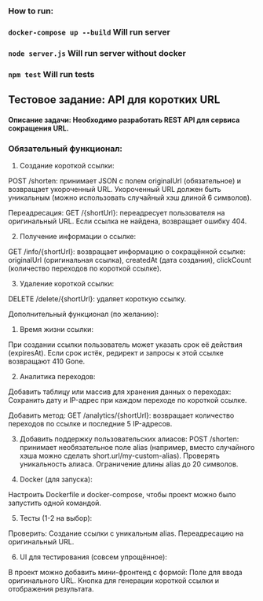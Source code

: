 ### How to run:
### ```docker-compose up --build``` Will run server
### ```node server.js``` Will run server without docker
### ```npm test``` Will run tests

## Тестовое задание: API для коротких URL

#### Описание задачи: Необходимо разработать REST API для сервиса сокращения URL.

### Обязательный функционал:

1. Создание короткой ссылки:

POST /shorten: принимает JSON с полем originalUrl (обязательное) и возвращает укороченный URL.
Укороченный URL должен быть уникальным (можно использовать случайный хэш длиной 6 символов).

Переадресация:
GET /{shortUrl}: переадресует пользователя на оригинальный URL.
Если ссылка не найдена, возвращает ошибку 404.

2. Получение информации о ссылке:

GET /info/{shortUrl}: возвращает информацию о сокращённой ссылке:
originalUrl (оригинальная ссылка),
createdAt (дата создания),
clickCount (количество переходов по короткой ссылке).

3. Удаление короткой ссылки:

DELETE /delete/{shortUrl}: удаляет короткую ссылку.

Дополнительный функционал (по желанию):

1. Время жизни ссылки:

При создании ссылки пользователь может указать срок её действия (expiresAt).
Если срок истёк, редирект и запросы к этой ссылке возвращают 410 Gone.

2. Аналитика переходов:

Добавить таблицу или массив для хранения данных о переходах:
Сохранить дату и IP-адрес при каждом переходе по короткой ссылке.

Добавить метод:
GET /analytics/{shortUrl}: возвращает количество переходов по ссылке и последние 5 IP-адресов.

3. Добавить поддержку пользовательских алиасов:
POST /shorten: принимает необязательное поле alias (например, вместо случайного хэша можно сделать short.url/my-custom-alias).
Проверять уникальность алиаса.
Ограничение длины alias до 20 символов.

4. Docker (для запуска):

Настроить Dockerfile и docker-compose, чтобы проект можно было запустить одной командой.

5. Тесты (1-2 на выбор):

Проверить:
Создание ссылки с уникальным alias.
Переадресацию на оригинальный URL.

6. UI для тестирования (совсем упрощённое):

В проект можно добавить мини-фронтенд с формой:
Поле для ввода оригинального URL.
Кнопка для генерации короткой ссылки и отображения результата.
